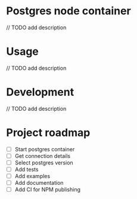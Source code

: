 # Postgres node container
// TODO add description

# Usage
// TODO add description

# Development
// TODO add description


# Project roadmap
- [ ] Start postgres container
- [ ] Get connection details
- [ ] Select postgres version
- [ ] Add tests
- [ ] Add examples
- [ ] Add documentation
- [ ] Add CI for NPM publishing
